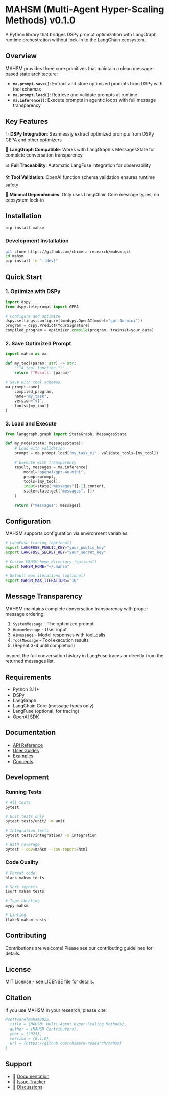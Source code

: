 # MAHSM (Multi-Agent Hyper-Scaling Methods) v0.1.0

A Python library that bridges DSPy prompt optimization with LangGraph runtime orchestration without lock-in to the LangChain ecosystem.

## Overview

MAHSM provides three core primitives that maintain a clean message-based state architecture:

- **`ma.prompt.save()`**: Extract and store optimized prompts from DSPy with tool schemas
- **`ma.prompt.load()`**: Retrieve and validate prompts at runtime
- **`ma.inference()`**: Execute prompts in agentic loops with full message transparency

## Key Features

✨ **DSPy Integration**: Seamlessly extract optimized prompts from DSPy GEPA and other optimizers

🔄 **LangGraph Compatible**: Works with LangGraph's MessagesState for complete conversation transparency

📊 **Full Traceability**: Automatic LangFuse integration for observability

🛠️ **Tool Validation**: OpenAI function schema validation ensures runtime safety

🎯 **Minimal Dependencies**: Only uses LangChain Core message types, no ecosystem lock-in

## Installation

```bash
pip install mahsm
```

### Development Installation

```bash
git clone https://github.com/chimera-research/mahsm.git
cd mahsm
pip install -e ".[dev]"
```

## Quick Start

### 1. Optimize with DSPy

```python
import dspy
from dspy.teleprompt import GEPA

# Configure and optimize
dspy.settings.configure(lm=dspy.OpenAI(model="gpt-4o-mini"))
program = dspy.Predict(YourSignature)
compiled_program = optimizer.compile(program, trainset=your_data)
```

### 2. Save Optimized Prompt

```python
import mahsm as ma

def my_tool(param: str) -> str:
    """A tool function."""
    return f"Result: {param}"

# Save with tool schemas
ma.prompt.save(
    compiled_program,
    name="my_task",
    version="v1",
    tools=[my_tool]
)
```

### 3. Load and Execute

```python
from langgraph.graph import StateGraph, MessagesState

def my_node(state: MessagesState):
    # Load with validation
    prompt = ma.prompt.load("my_task_v1", validate_tools=[my_tool])
    
    # Execute with transparency
    result, messages = ma.inference(
        model="openai/gpt-4o-mini",
        prompt=prompt,
        tools=[my_tool],
        input=state["messages"][-1].content,
        state=state.get("messages", [])
    )
    
    return {"messages": messages}
```

## Configuration

MAHSM supports configuration via environment variables:

```bash
# LangFuse tracing (optional)
export LANGFUSE_PUBLIC_KEY="your_public_key"
export LANGFUSE_SECRET_KEY="your_secret_key"

# Custom MAHSM home directory (optional)
export MAHSM_HOME="~/.mahsm"

# Default max iterations (optional)
export MAHSM_MAX_ITERATIONS="10"
```

## Message Transparency

MAHSM maintains complete conversation transparency with proper message ordering:

1. `SystemMessage` - The optimized prompt
2. `HumanMessage` - User input
3. `AIMessage` - Model responses with tool_calls
4. `ToolMessage` - Tool execution results
5. (Repeat 3-4 until completion)

Inspect the full conversation history in LangFuse traces or directly from the returned messages list.

## Requirements

- Python 3.11+
- DSPy
- LangGraph
- LangChain Core (message types only)
- LangFuse (optional, for tracing)
- OpenAI SDK

## Documentation

- [API Reference](docs/api/)
- [User Guides](docs/guides/)
- [Examples](docs/examples/)
- [Concepts](docs/concepts/)

## Development

### Running Tests

```bash
# All tests
pytest

# Unit tests only
pytest tests/unit/ -m unit

# Integration tests
pytest tests/integration/ -m integration

# With coverage
pytest --cov=mahsm --cov-report=html
```

### Code Quality

```bash
# Format code
black mahsm tests

# Sort imports
isort mahsm tests

# Type checking
mypy mahsm

# Linting
flake8 mahsm tests
```

## Contributing

Contributions are welcome! Please see our contributing guidelines for details.

## License

MIT License - see LICENSE file for details.

## Citation

If you use MAHSM in your research, please cite:

```bibtex
@software{mahsm2025,
  title = {MAHSM: Multi-Agent Hyper-Scaling Methods},
  author = {MAHSM Contributors},
  year = {2025},
  version = {0.1.0},
  url = {https://github.com/chimera-research/mahsm}
}
```

## Support

- 📖 [Documentation](https://mahsm.readthedocs.io)
- 🐛 [Issue Tracker](https://github.com/chimera-research/mahsm/issues)
- 💬 [Discussions](https://github.com/chimera-research/mahsm/discussions)
